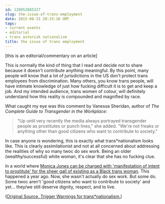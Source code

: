 ```yaml
---
id: 128052085327
slug: the-issue-of-trans-employment
date: 2015-08-31 20:33:10 GMT
tags:
- current events
- editorial
- trans asterisk nationalism
title: the issue of trans employment
---
```

[this is an editorial/commentary on an article]

This is normally the kind of thing that I read and decide not to share because it doesn't contribute anything meaningful. By this point, many people will know that a lot of jurisdictions in the US don't protect trans employees from discrimination. Many others, you know trans people, will have intimate knowledge of just how fucking difficult it is to get and keep a job. And my intended audience, trans women of colour, will definitely understand how this reality is compounded and magnified by race.

What caught my eye was this comment by Vanessa Sheridan, author of _The Complete Guide to Transgender in the Workplace_:

>"Up until very recently the media always portrayed transgender people as prostitutes or punch lines," she added. "We're not freaks or anything other than good citizens who want to contribute to society."

In case anyone is wondering, this is exactly what trans\*nationalism looks like. This is clearly assimilationist and not at all concerned about addressing the realities of why so many twoc do sex work. Being an older (wealthy/successful) white woman, it's clear that she has no fucking clue.

In a world where [Monica Jones can be charged with 'manifestation of intent to prostitute' for the sheer gall of existing as a Black trans woman][1]. This happened a year ago. Now, she wasn't actually do sex work. But some do. Some twoc aren't 'good citizens who want to contribute to society' and yet... they/we still deserve dignity, respect, and to live.

([Original Source. Trigger Warnings for trans\*nationalism.][2])

[1]: http://transgriot.blogspot.ca/2014/04/monica-jones-guilty-of-walking-while.html
[2]: https://web.archive.org/web/20150831120104/http://www.nbcnews.com/business/careers/transgender-activists-see-long-road-ahead-toward-workplace-inclusion-n418006